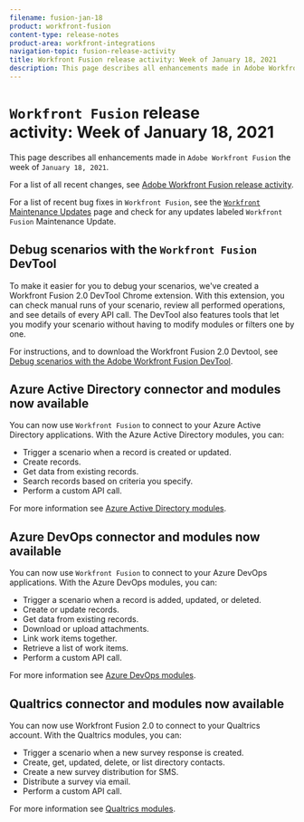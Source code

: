 ```yaml
---
filename: fusion-jan-18
product: workfront-fusion
content-type: release-notes
product-area: workfront-integrations
navigation-topic: fusion-release-activity
title: Workfront Fusion release activity: Week of January 18, 2021
description: This page describes all enhancements made in Adobe Workfront Fusion the week of January 18, 2021.
---
```


# `Workfront Fusion` release activity:&nbsp;Week of January 18, 2021

This page describes all enhancements made in `Adobe Workfront Fusion` the week of `January 18, 2021`.

For a list of all recent changes, see [Adobe Workfront Fusion release activity](../../../product-announcements/product-releases/fusion-release-activity/fusion-release-activity.md).

For a list of recent bug fixes in `Workfront Fusion`, see the [ `Workfront` Maintenance Updates](https://one.workfront.com/s/article/Workfront-Maintenance-Updates-1882317350) page and check for any updates labeled `Workfront Fusion` Maintenance Update.

## Debug scenarios with the `Workfront Fusion` DevTool

To make it easier for you to debug your scenarios, we've created a Workfront Fusion 2.0 DevTool Chrome extension. With this extension, you can check manual runs of your scenario, review all performed operations, and see details of every API call. The DevTool also features tools that let you modify your scenario without having to modify modules or filters one by one.

For instructions, and to download the Workfront Fusion 2.0 Devtool, see [Debug scenarios with the Adobe Workfront Fusion DevTool](../../../workfront-fusion/scenarios/debug-scenarios-with-dev-tool.md).

## Azure Active Directory connector and modules now available

You can now use `Workfront Fusion` to connect to your Azure Active Directory applications. With the Azure Active Directory modules, you can:

* Trigger a scenario when a record is created or updated.
* Create records.
* Get data from existing records.
* Search records based on criteria you specify.
* Perform a custom API call.

For more information see [Azure Active Directory modules](../../../workfront-fusion/apps-and-their-modules/azure-ad-modules.md).

## Azure DevOps connector and modules now available

You can now use `Workfront Fusion` to connect to your Azure DevOps applications. With the Azure DevOps modules, you can:

* Trigger a scenario when a record is added, updated, or deleted.
* Create or update records.
* Get data from existing records.
* Download or upload attachments.
* Link work items together.
* Retrieve a list of work items.
* Perform a custom API call.

For more information see [Azure DevOps modules](../../../workfront-fusion/apps-and-their-modules/azure-dev-ops.md).

## Qualtrics connector and modules now available

You can now use Workfront Fusion 2.0 to connect to your Qualtrics account. With the Qualtrics modules, you can:

* Trigger a scenario when a new survey response is created.
* Create, get, updated, delete, or list directory contacts.
* Create a new survey distribution for SMS.
* Distribute a survey via email.
* Perform a custom API call.

For more information see [Qualtrics modules](../../../workfront-fusion/apps-and-their-modules/qualtrics-modules.md).
